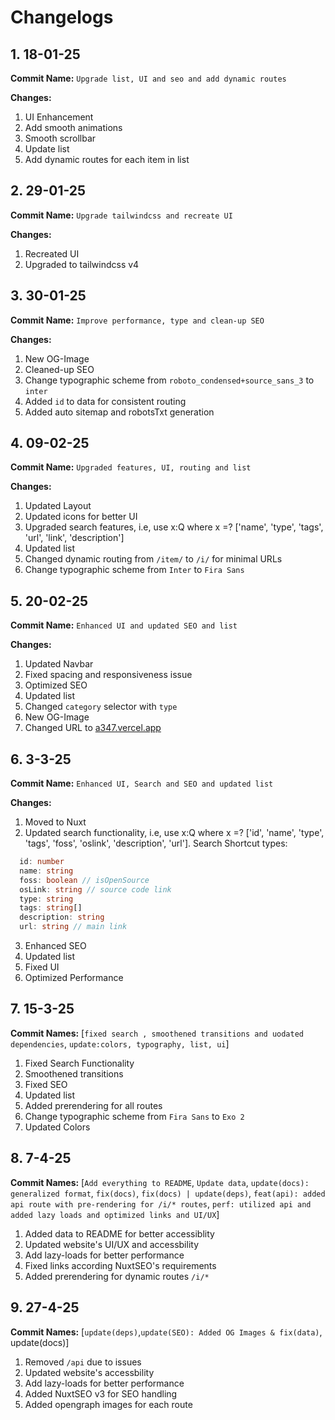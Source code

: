 # Changelogs

## 1. 18-01-25

**Commit Name:** `Upgrade list, UI and seo and add dynamic routes`

**Changes:**

1. UI Enhancement
2. Add smooth animations
3. Smooth scrollbar
4. Update list
5. Add dynamic routes for each item in list

## 2. 29-01-25

**Commit Name:** `Upgrade tailwindcss and recreate UI`

**Changes:**

1. Recreated UI
2. Upgraded to tailwindcss v4

## 3. 30-01-25

**Commit Name:** `Improve performance, type and clean-up SEO`

**Changes:**

1. New OG-Image
2. Cleaned-up SEO
3. Change typographic scheme from `roboto_condensed+source_sans_3` to `inter`
4. Added `id` to data for consistent routing
5. Added auto sitemap and robotsTxt generation

## 4. 09-02-25

**Commit Name:** `Upgraded features, UI, routing and list`

**Changes:**

1. Updated Layout
2. Updated icons for better UI
3. Upgraded search features, i.e, use x:Q where x =? ['name', 'type', 'tags', 'url', 'link', 'description']
4. Updated list
5. Changed dynamic routing from `/item/` to `/i/` for minimal URLs
6. Change typographic scheme from `Inter` to `Fira Sans`

## 5. 20-02-25

**Commit Name:** `Enhanced UI and updated SEO and list`

**Changes:**

1. Updated Navbar
2. Fixed spacing and responsiveness issue
3. Optimized SEO
4. Updated list
5. Changed `category` selector with `type`
6. New OG-Image
7. Changed URL to [a347.vercel.app](https://a347.vercel.app/)

## 6. 3-3-25

**Commit Name:** `Enhanced UI, Search and SEO and updated list`

**Changes:**

1. Moved to Nuxt
2. Updated search functionality, i.e, use x:Q where x =? ['id', 'name', 'type', 'tags', 'foss', 'oslink', 'description', 'url']. Search Shortcut types:

```ts
  id: number
  name: string
  foss: boolean // isOpenSource
  osLink: string // source code link
  type: string
  tags: string[]
  description: string
  url: string // main link
```

3. Enhanced SEO
4. Updated list
5. Fixed UI
6. Optimized Performance

## 7. 15-3-25

**Commit Names:** [`fixed search , smoothened transitions and uodated dependencies`, `update:colors, typography, list, ui`]

1. Fixed Search Functionality
2. Smoothened transitions
3. Fixed SEO
4. Updated list
5. Added prerendering for all routes
6. Change typographic scheme from `Fira Sans` to `Exo 2`
7. Updated Colors

## 8. 7-4-25

**Commit Names:** [`Add everything to README`, `Update data`, `update(docs): generalized format`, `fix(docs)`, `fix(docs) | update(deps)`, `feat(api): added api route with pre-rendering for /i/* routes`, `perf: utilized api and added lazy loads and optimized links and UI/UX`]

1. Added data to README for better accessiblity
2. Updated website's UI/UX and accessbility
3. Add lazy-loads for better performance
4. Fixed links according NuxtSEO's requirements
5. Added prerendering for dynamic routes `/i/*`

## 9. 27-4-25

**Commit Names:** [`update(deps)`,`update(SEO): Added OG Images & fix(data)`, update(docs)]

1. Removed `/api` due to issues
2. Updated website's accessbility
3. Add lazy-loads for better performance
4. Added NuxtSEO v3 for SEO handling
5. Added opengraph images for each route
